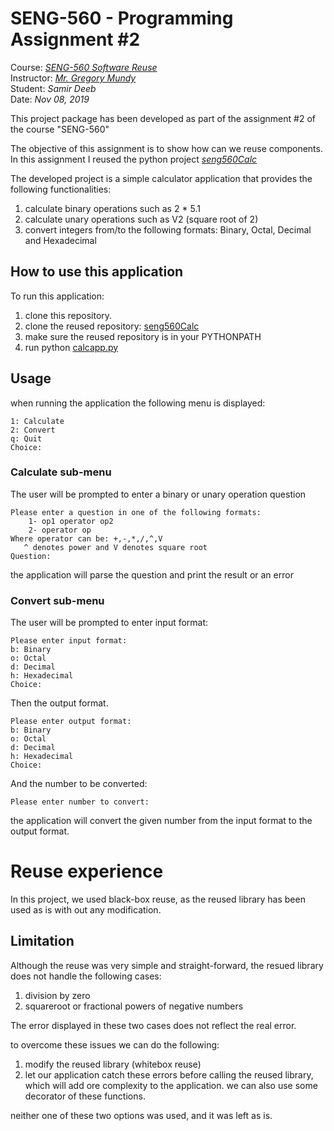 # SENG-560 - Programming Assignment #2

Course: [*SENG-560 Software Reuse*](https://www.coursicle.com/wvu/courses/SENG/560/)  
Instructor: [*Mr. Gregory Mundy*](https://www.statler.wvu.edu/faculty-staff/faculty/gregory-mundy)  
Student: *Samir Deeb*  
Date: *Nov 08, 2019*  

This project package has been developed as part of the assignment #2 of the course "SENG-560"

The objective of this assignment is to show how can we reuse components.
In this assignment I reused the python project [*seng560Calc*](https://github.com/jdc0051/seng560Calc)

The developed project is a simple calculator application that provides the following functionalities:

1. calculate binary operations such as 2 * 5.1
2. calculate unary operations such as V2 (square root of 2)
3. convert integers from/to the following formats: Binary, Octal, Decimal and Hexadecimal

## How to use this application
To run this application:

1. clone this repository.
1. clone the reused repository: [seng560Calc](https://github.com/jdc0051/seng560Calc)
1. make sure the reused repository is in your PYTHONPATH
1. run python [calcapp.py](./src/pycalc/calcapp.py)

## Usage

when running the application the following menu is displayed:

```
1: Calculate
2: Convert
q: Quit
Choice:
```

### Calculate sub-menu

The user will be prompted to enter a binary or unary operation question

```
Please enter a question in one of the following formats:
    1- op1 operator op2
    2- operator op
Where operator can be: +,-,*,/,^,V
   ^ denotes power and V denotes square root
Question: 
```

the application will parse the question and print the result or an error

### Convert sub-menu

The user will be prompted to enter input format:

```
Please enter input format:
b: Binary
o: Octal
d: Decimal
h: Hexadecimal
Choice:
```

Then the output format.

```
Please enter output format:
b: Binary
o: Octal
d: Decimal
h: Hexadecimal
Choice:
```

And the number to be converted:

```
Please enter number to convert:
```

the application will convert the given number from the input format to the output format.

# Reuse experience

In this project, we used black-box reuse, as the reused library has been used as is with out any modification.

## Limitation

Although the reuse was very simple and straight-forward, the resued library does not handle the following cases:

1. division by zero
2. squareroot or fractional powers of negative numbers

The error displayed in these two cases does not reflect the real error.

to overcome these issues we can do the following:

1. modify the reused library (whitebox reuse)
2. let our application catch these errors before calling the reused library, which will add ore complexity to the application. we can also use some decorator of these functions.

neither one of these two options was used, and it was left as is.